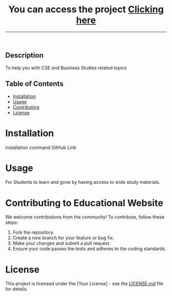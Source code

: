 <h1 align="center">You can access the project <a href="https://github.com/polashCSE/EduCom/home.html" target="_blank">Clicking here</a></h1>


---

</br>


## Description

To help you with CSE and Business Studies related topics

## Table of Contents

- [Installation](#installation)
- [Usage](#usage)
- [Contributing](#contributing)
- [License](#license)

# Installation 
installation command
GitHub Link

# Usage
For Students to learn and grow by having access to wide study materials. 

# Contributing to Educational Website

We welcome contributions from the community! To contribute, follow these steps:

1. Fork the repository.
2. Create a new branch for your feature or bug fix.
3. Make your changes and submit a pull request.
4. Ensure your code passes the tests and adheres to the coding standards.

# License
This project is licensed under the [Your License] - see the [LICENSE.md](LICENSE.md) file for details.

